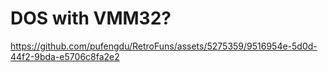 # DOS with VMM32?



https://github.com/pufengdu/RetroFuns/assets/5275359/9516954e-5d0d-44f2-9bda-e5706c8fa2e2

